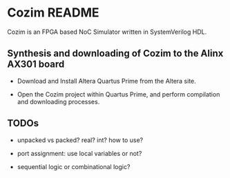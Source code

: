 Cozim README
===

Cozim is an FPGA based NoC Simulator written in SystemVerilog HDL.

Synthesis and downloading of Cozim to the Alinx AX301 board
---

* Download and Install Altera Quartus Prime from the Altera site.

* Open the Cozim project within Quartus Prime, and perform compilation and downloading processes.

TODOs
---
* unpacked vs packed? real? int? how to use?

* port assignment: use local variables or not?

* sequential logic or combinational logic?